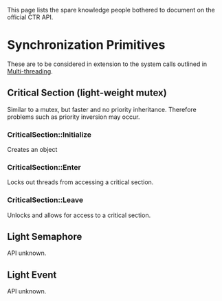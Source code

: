 This page lists the spare knowledge people bothered to document on the
official CTR API.

# Synchronization Primitives

These are to be considered in extension to the system calls outlined in
[Multi-threading](Multi-threading "wikilink").

## Critical Section (light-weight mutex)

Similar to a mutex, but faster and no priority inheritance. Therefore
problems such as priority inversion may occur.

### CriticalSection::Initialize

Creates an object

### CriticalSection::Enter

Locks out threads from accessing a critical section.

### CriticalSection::Leave

Unlocks and allows for access to a critical section.

## Light Semaphore

API unknown.

## Light Event

API unknown.